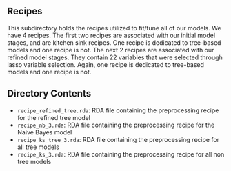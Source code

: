 ## Recipes

This subdirectory holds the recipes utilized to fit/tune all of our models. We have 4 recipes. The first two recipes are associated with our initial model stages, and are kitchen sink recipes. One recipe is dedicated to tree-based models and one recipe is not. The next 2 recipes are associated with our refined model stages. They contain 22 variables that were selected through lasso variable selection. Again, one recipe is dedicated to tree-based models and one recipe is not. 

## Directory Contents

- `recipe_refined_tree.rda`: RDA file containing the preprocessing recipe for the refined tree model
- `recipe_nb_3.rda`: RDA file containing the preprocessing recipe for the Naive Bayes model
- `recipe_ks_tree_3.rda`: RDA file containing the preprocessing recipe for all tree models
- `recipe_ks_3.rda`: RDA file containing the preprocessing recipe for all non tree models
